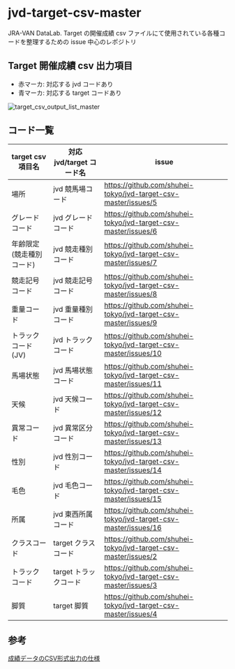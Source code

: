 # jvd-target-csv-master
JRA-VAN DataLab. Target の開催成績 csv ファイルにて使用されている各種コードを整理するための issue 中心のレポジトリ

## Target 開催成績 csv 出力項目

- 赤マーカ: 対応する jvd コードあり
- 青マーカ: 対応する target コードあり

![target_csv_output_list_master](https://user-images.githubusercontent.com/32590520/103270516-73010e00-49fb-11eb-8412-24107ab13879.png)

## コード一覧
target csv 項目名 | 対応 jvd/target コード名 | issue
-- | -- | --
場所 | jvd 競馬場コード | https://github.com/shuhei-tokyo/jvd-target-csv-master/issues/5
グレードコード | jvd グレードコード | https://github.com/shuhei-tokyo/jvd-target-csv-master/issues/6 
年齢限定(競走種別コード) | jvd 競走種別コード | https://github.com/shuhei-tokyo/jvd-target-csv-master/issues/7
競走記号コード | jvd 競走記号コード | https://github.com/shuhei-tokyo/jvd-target-csv-master/issues/8
重量コード | jvd 重量種別コード | https://github.com/shuhei-tokyo/jvd-target-csv-master/issues/9
トラックコード(JV) | jvd トラックコード | https://github.com/shuhei-tokyo/jvd-target-csv-master/issues/10
馬場状態 | jvd 馬場状態コード | https://github.com/shuhei-tokyo/jvd-target-csv-master/issues/11
天候 | jvd 天候コード | https://github.com/shuhei-tokyo/jvd-target-csv-master/issues/12
異常コード | jvd 異常区分コード | https://github.com/shuhei-tokyo/jvd-target-csv-master/issues/13
性別 | jvd 性別コード | https://github.com/shuhei-tokyo/jvd-target-csv-master/issues/14
毛色 | jvd 毛色コード | https://github.com/shuhei-tokyo/jvd-target-csv-master/issues/15
所属 | jvd 東西所属コード | https://github.com/shuhei-tokyo/jvd-target-csv-master/issues/16
クラスコード | target クラスコード | https://github.com/shuhei-tokyo/jvd-target-csv-master/issues/2
トラックコード | target トラックコード | https://github.com/shuhei-tokyo/jvd-target-csv-master/issues/3
脚質 | target 脚質 | https://github.com/shuhei-tokyo/jvd-target-csv-master/issues/4



## 参考
[成績データのCSV形式出力の仕様](http://faqnavi13a.csview.jp/faq2/userqa.do?user=jravan&faq=faq01_target&id=285&parent=20)
